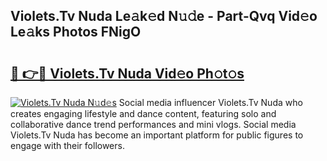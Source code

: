 ## Violets.Tv Nuda Le𝚊k𝚎d N𝚞𝚍e - Part-Qvq Vid𝚎o Le𝚊ks Photos FNigO

# <h2><a href="http://fbc8tb.evod.top/?m=Violets.Tv+Nuda">🔗 👉🔴 Violets.Tv Nuda Vid𝚎o Ph𝚘t𝚘s</a></h2>

[![Violets.Tv Nuda N𝚞d𝚎s](https://i.imgur.com/8V9OHl7.gif)](http://fbc8tb.evod.top/?m=Violets.Tv+Nuda)
Social media influencer Violets.Tv Nuda who creates engaging lifestyle and dance content, featuring solo and collaborative dance trend performances and mini vlogs. Social media Violets.Tv Nuda has become an important platform for public figures to engage with their followers. 
